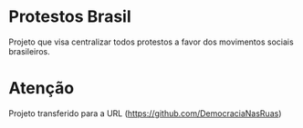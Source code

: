 # Protestos Brasil

Projeto que visa centralizar todos protestos a favor dos movimentos sociais brasileiros.

# Atenção 

Projeto transferido para a URL (https://github.com/DemocraciaNasRuas)
